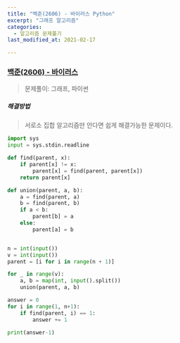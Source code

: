 ```yaml
---
title: "백준(2606) - 바이러스 Python"
excerpt: "그래프 알고리즘"
categories:
  - 알고리즘 문제풀기
last_modified_at: 2021-02-17

---
```


### [백준(2606) - 바이러스](https://www.acmicpc.net/problem/2606)

> 문제풀이: 그래프, 파이썬

##### 해결방법 

> 서로소 집합 알고리즘만 안다면 쉽게 해결가능한 문제이다.



```python
import sys
input = sys.stdin.readline

def find(parent, x):
    if parent[x] != x:
        parent[x] = find(parent, parent[x])
    return parent[x]

def union(parent, a, b):
    a = find(parent, a)
    b = find(parent, b)
    if a < b:
        parent[b] = a
    else:
        parent[a] = b


n = int(input())
v = int(input())
parent = [i for i in range(n + 1)]

for _ in range(v):
    a, b = map(int, input().split())
    union(parent, a, b)

answer = 0
for i in range(1, n+1):
    if find(parent, i) == 1:
        answer += 1

print(answer-1)
```
